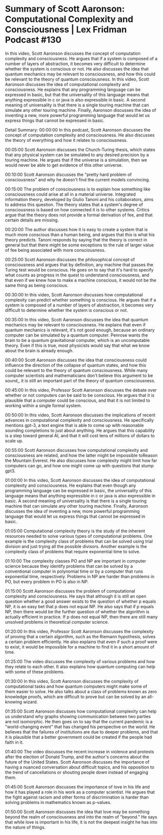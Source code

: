 # Summary of Scott Aaronson: Computational Complexity and Consciousness | Lex Fridman Podcast #130

In this video, Scott Aaronson discusses the concept of computation complexity and consciousness. He argues that if a system is composed of a number of layers of abstraction, it becomes very difficult to determine whether the system is conscious or not. He also discusses the idea that quantum mechanics may be relevant to consciousness, and how this could be relevant to the theory of quantum consciousness.
In this video, Scott Aaronson discusses the idea of computational complexity and consciousness. He explains that any programming language can be expressed in basic, but that the universality of this language means that anything expressible in c or java is also expressible in basic. A second meaning of universality is that there is a single touring machine that can simulate any other touring machine. Finally, Aaronson discusses the idea of inventing a new, more powerful programming language that would let us express things that cannot be expressed in basic.

Detail Summary: 
00:00:00
In this podcast, Scott Aaronson discusses the concept of computation complexity and consciousness. He also discusses the theory of everything and how it relates to consciousness.

00:05:00
Scott Aaronson discusses the Church-Turing thesis, which states that any physical system can be simulated to any desired precision by a touring machine. He argues that if the universe is a simulation, then we would never be able to get evidence of this other universe.

00:10:00
Scott Aaronson discusses the "pretty hard problem of consciousness" and why he doesn't find the current models convincing.

00:15:00
The problem of consciousness is to explain how something like consciousness could arise at all in a material universe. Integrated information theory, developed by Giulio Tanoni and his collaborators, aims to address this question. The theory states that a system's degree of consciousness is based on how connected it is to other systems. Critics argue that the theory does not provide a formal derivation of fee, and that certain details are missing.

00:20:00
The author discusses how it is easy to create a system that is much more conscious than a human being, and argues that this is what his theory predicts. Tanoni responds by saying that the theory is correct in general but that there might be some exceptions to the rule of larger value of fee being associated with more consciousness.

00:25:00
Scott Aaronson discusses the philosophical concept of consciousness and argues that by definition, any machine that passes the Turing test would be conscious. He goes on to say that it's hard to specify what counts as progress in the quest to understand consciousness, and that even if we knew how to make a machine conscious, it would not be the same thing as being conscious.

00:30:00
In this video, Scott Aaronson discusses how computational complexity can predict whether something is conscious. He argues that if a system is composed of a number of layers of abstraction, it becomes very difficult to determine whether the system is conscious or not.

00:35:00
In this video, Scott Aaronson discusses the idea that quantum mechanics may be relevant to consciousness. He explains that even if quantum mechanics is relevant, it's not good enough, because an ordinary computer can be simulated by a quantum computer. Penrose wants the brain to be a quantum gravitational computer, which is an uncomputable theory. Even if this is true, most physicists would say that what we know about the brain is already enough.

00:40:00
Scott Aaronson discusses the idea that consciousness could influence the direction of the collapse of quantum states, and how this could be relevant to the theory of quantum consciousness. While many computer scientists and mathematicians don't believe this argument to be sound,, it is still an important part of the theory of quantum consciousness.

00:45:00
In this video, Professor Scott Aaronson discusses the debate over whether or not computers can be said to be conscious. He argues that it is plausible that a computer could be conscious, and that it is not limited to working within a single formal system.

00:50:00
In this video, Scott Aaronson discusses the implications of recent advances in computational complexity and consciousness. He specifically mentions gpt-3, a text engine that is able to come up with reasonable sounding completions to just about anything. He argues that this capability is a step toward general AI, and that it will cost tens of millions of dollars to scale up.

00:55:00
Scott Aaronson discusses how computational complexity and consciousness are related, and how the latter might be impossible toReason the Mountain Everest. He also discusses how complexity might limit how far computers can go, and how one might come up with questions that stump gpt3.

01:00:00
In this video, Scott Aaronson discusses the idea of computational complexity and consciousness. He explains that even though any programming language can be expressed in basic, the universality of this language means that anything expressible in c or java is also expressible in basic. A second meaning of universality is that there is a single touring machine that can simulate any other touring machine. Finally, Aaronson discusses the idea of inventing a new, more powerful programming language that would let us express things that cannot be expressed in basic.

01:05:00
Computational complexity theory is the study of the inherent resources needed to solve various types of computational problems. One example is the complexity class of problems that can be solved using trial division and just trying all the possible divisors. Another example is the complexity class of problems that require exponential time to solve.

01:10:00
The complexity classes PO and NP are important in computer science because they identify problems that can be solved by a conventional computer in polynomial time or by a computer that runs exponential time, respectively. Problems in NP are harder than problems in PO, but every problem in PO is also in NP.

01:15:00
Scott Aaronson discusses the problem of computational complexity and consciousness. He says that although it is still an open question whether a good answer exists to the question of whether p equals NP, it is an easy bet that p does not equal NP. He also says that if p equals NP, then there would be the further question of whether the algorithm is actually efficient in practice. If p does not equal NP, then there are still many unsolved problems in theoretical computer science.

01:20:00
In this video, Professor Scott Aaronson discusses the complexity of proving that a certain algorithm, such as the Riemann hypothesis, solves a certain problem efficiently. He also explains that even if such a proof were to exist, it would be impossible for a machine to find it in a short amount of time.

01:25:00
The video discusses the complexity of various problems and how they relate to each other. It also explains how quantum computing can help with some of these problems.

01:30:00
In this video, Scott Aaronson discusses the complexity of computational tasks and how quantum computers might make some of them easier to solve. He also talks about a class of problems known as zero knowledge proofs, which are difficult to prove but can be solved by an all-knowing wizard.

01:35:00
Scott Aaronson discusses how computational complexity can help us understand why graphs showing communication between two parties are not isomorphic. He then goes on to say that the current pandemic is a "world-changing event" that has changed his perspective on the world. He believes that the failures of institutions are due to deeper problems, and that it is plausible that a better government could be created if the people had faith in it.

01:40:00
The video discusses the recent increase in violence and protests after the election of Donald Trump, and the author's concerns about the future of the United States. Scott Aaronson discusses the importance of having a nuanced conversation about difficult topics, and his opposition to the trend of cancellations or shouting people down instead of engaging them.

01:45:00
Scott Aaronson discusses the importance of love in his life and how it has played a role in his work as a computer scientist. He argues that the fight against racism and other forms of discrimination is harder than solving problems in mathematics known as p-values.

01:50:00
Scott Aaronson discusses the idea that love may be something beyond the realm of consciousness and into the realm of "beyond." He says that while love is important in his life, it is not the deepest insight he has into the nature of things.

